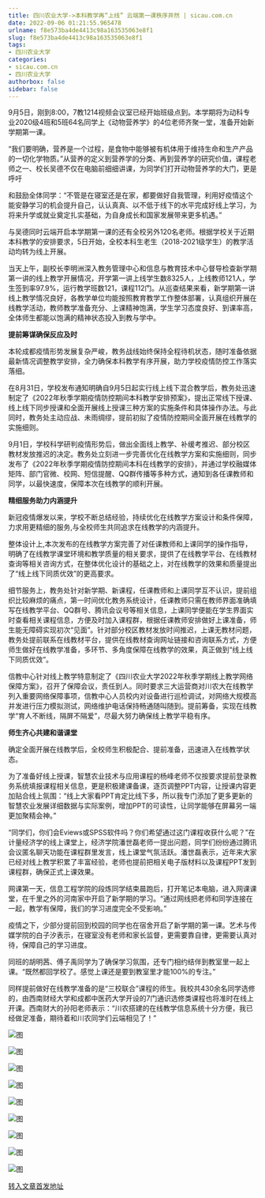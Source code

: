 ```yaml
---
title: 四川农业大学->本科教学再“上线” 云端第一课秩序井然 | sicau.com.cn
date: 2022-09-06 01:21:55.965478
urlname: f8e573ba4de4413c98a163535063e8f1
slug: f8e573ba4de4413c98a163535063e8f1
tags: 
- 四川农业大学
categories:
- sicau.com.cn
- 四川农业大学
authorbox: false
sidebar: false
---
```

9月5日，刚到8:00，7教1214视频会议室已经开始班级点到。本学期将为动科专业2020级4班和5班64名同学上《动物营养学》的4位老师齐聚一堂，准备开始新学期第一课。  

“我们要明确，营养是一个过程，是食物中能够被有机体用于维持生命和生产产品的一切化学物质。”从营养的定义到营养学的分类、再到营养学的研究价值，课程老师之一、校长吴德不仅在电脑前细细讲课，为同学们打开动物营养学的大门，更是呼吁
<!--more-->
和鼓励全体同学：“不管是在寝室还是在家，都要做好自我管理，利用好疫情这个能安静学习的机会提升自己，认认真真、以不低于线下的水平完成好线上学习，为将来升学或就业奠定扎实基础，为自身成长和国家发展带来更多机遇。”

与吴德同时云端开启本学期第一课的还有全校另外120名老师。根据学校关于近期本科教学的安排要求，5日开始，全校本科生老生（2018-2021级学生）的教学活动均转为线上开展。

当天上午，副校长李明洲深入教务管理中心和信息与教育技术中心督导检查新学期第一讲的线上教学开展情况，开学第一讲上线学生数8325人，上线教师121人，学生签到率97.9%，运行教学班数121，课程112门。从巡查结果来看，新学期第一讲线上教学情况良好，各教学单位均能按照教育教学工作整体部署，认真组织开展在线教学活动，教师教学准备充分、上课精神饱满，学生学习态度良好、到课率高，全体师生都能以饱满的精神状态投入到教与学中。

**提前筹谋确保反应及时**

本轮成都疫情形势发展复杂严峻，教务战线始终保持全程待机状态，随时准备依据最新情况调整教学安排，全力确保本科教学有序开展，助力学校疫情防控工作落实落细。

在8月31日，学校发布通知明确自9月5日起实行线上线下混合教学后，教务处迅速制定了《2022年秋季学期疫情防控期间本科教学安排预案》，提出正常线下授课、线上线下同步授课和全面开展线上授课三种方案的实施条件和具体操作办法。与此同时，教务处主动应战、未雨绸缪，提前初拟了疫情防控期间全面开展在线教学的实施细则。

9月1日，学校科学研判疫情形势后，做出全面线上教学、补缓考推迟、部分校区教材发放推迟的决定。教务处立刻进一步完善优化在线教学方案和实施细则，同步发布了《2022年秋季学期疫情防控期间本科在线教学的安排》，并通过学校融媒体矩阵、部门官微、校网、短信提醒、QQ群传播等多种方式，通知到各任课教师和同学，以最快速度，保障本次在线教学的顺利开展。

**精细服务助力内涵提升**

新冠疫情爆发以来，学校不断总结经验，持续优化在线教学方案设计和条件保障，力求用更精细的服务,与全校师生共同追求在线教学的内涵提升。

整体设计上,本次发布的在线教学方案完善了对任课教师和上课同学的操作指导，明确了在线教学课堂环境和教学质量的相关要求，提供了在线教学平台、在线教材查询等相关咨询方式，在整体优化设计的基础之上，对在线教学的效果和质量提出了“线上线下同质优效”的更高要求。

细节服务上，教务处针对新学期、新课程，任课教师和上课同学互不认识，提前组织比较麻烦的痛点，第一时间优化教务系统设计，任课教师只需在教师界面准确填写在线教学平台、QQ群号、腾讯会议号等相关信息，上课同学便能在学生界面实时查看相关课程信息，方便及时加入课程群，根据任课教师安排做好上课准备，师生能无障碍实现初次“见面”。针对部分校区教材发放时间推迟，上课无教材问题，教务处提前联系在线教材平台，提供在线教材查询网址链接和咨询联系方式，方便师生做好在线教学准备，多环节、多角度保障在线教学的效果，真正做到“线上线下同质优效”。

信教中心针对线上教学特意制定了《四川农业大学2022年秋季学期线上教学网络保障方案》，召开了保障会议，责任到人。同时要求三大运营商对川农大在线教学列入重要网络保障事项，信教中心人员校内对设备进行巡检调试，对网络大规模高并发进行压力模拟测试，网络维护电话保持畅通随叫随到。提前筹备，实现在线教学“育人不断线，隔屏不隔爱”，尽最大努力确保线上教学平稳有序。

**师生齐心共建和谐课堂**

确定全面开展在线教学后，全校师生积极配合、提前准备，迅速进入在线教学状态。

为了准备好线上授课，智慧农业技术与应用课程的杨峰老师不仅按要求提前登录教务系统填报课程相关信息，更是积极建课备课，逐页调整PPT内容，让授课内容更加贴合线上氛围：“线上大家看PPT肯定比线下多，所以我专门添加了更多更新的智慧农业发展详细数据与实际案例，增加PPT的可读性，让同学能够在屏幕另一端更加聚精会神。”

“同学们，你们会Eviews或SPSS软件吗？你们希望通过这门课程收获什么呢？”在计量经济学的线上课堂上，经济学院潘世磊老师一提出问题，同学们纷纷通过腾讯会议匿名聊天功能在课程群里发言，线上课堂气氛活跃。潘世磊表示，近年来大家已经对线上教学积累了丰富经验，老师也提前把相关电子版材料以及课程PPT发到课程群，确保正式上课效果。

网课第一天，信息工程学院的段炼同学结束晨跑后，打开笔记本电脑，进入网课课堂，在千里之外的河南家中开启了新学期的学习。“通过网线把老师和同学连接在一起，教学有保障，我们的学习进度完全不受影响。”

疫情之下，少部分提前回到校园的同学也在宿舍开启了新学期的第一课。艺术与传媒学院的白子汐表示，在寝室没有老师和家长监督，更需要靠自律，更需要认真对待，保障自己的学习进度。

同班的胡明茜、傅子禹同学为了确保学习氛围，还专门相约结伴到教室里一起上课。“既然都回学校了。感觉上课还是要到教室里才能100%的专注。”

同样提前做好在线教学准备的是“三校联合”课程的师生。我校共430余名同学选修的，由西南财经大学和成都中医药大学开设的7门通识选修类课程也将准时在线上开课。西南财大的孙阳老师表示：“川农搭建的在线教学信息系统十分方便，我已经做足准备，期待着和川农同学们云端相见了！”

![图](https://news.sicau.edu.cn/__local/9/30/27/07A94ABD7890837D87AF8ECD327_431B9814_23081F.jpg)

![图](https://news.sicau.edu.cn/__local/1/AA/9A/F90DF1A43BD80668CA2C44E05EB_65C18B3D_14F29.png)

![图](https://news.sicau.edu.cn/__local/B/55/2F/A7D5E8E73B35FBD3CB7CC103DC5_47BC1BC9_13ECF.jpg)

![图](https://news.sicau.edu.cn/__local/E/BD/35/0AF5849867978F8F6F0804911BF_0DBB06C4_19B90.jpg)

![图](https://news.sicau.edu.cn/__local/5/C2/96/FC1F41D5528489326A6519030D0_8D7B1887_181E3.png)

![图](https://news.sicau.edu.cn/__local/C/8C/51/3A821AD9C93345BF4182845552D_40FC7FD6_13215.jpg)

![图](https://news.sicau.edu.cn/__local/E/DB/22/C3969954F0E3782D01900C7E825_409444AD_1313F.jpg)

![图](https://news.sicau.edu.cn/__local/C/0D/3F/C85F031DCD651D857F99233FA3E_2849887A_127CA.jpg)

![图](https://news.sicau.edu.cn/__local/6/63/FB/685BCC3C41F8501A5FB8CCD9213_F45EAA45_B8E8.png)

[转入文章首发地址](https://news.sicau.edu.cn/info/1135/69364.htm)